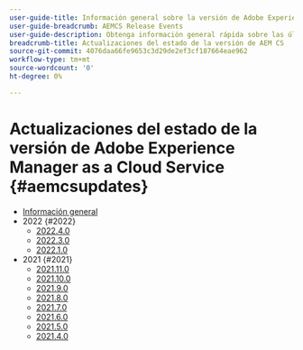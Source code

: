 ```yaml
---
user-guide-title: Información general sobre la versión de Adobe Experience Manager as a Cloud Service
user-guide-breadcrumb: AEMCS Release Events
user-guide-description: Obtenga información general rápida sobre las últimas funciones de Adobe Experience Manager as a Cloud Service
breadcrumb-title: Actualizaciones del estado de la versión de AEM CS
source-git-commit: 4076daa66fe9653c3d29de2ef3cf187664eae962
workflow-type: tm+mt
source-wordcount: '0'
ht-degree: 0%

---
```



# Actualizaciones del estado de la versión de Adobe Experience Manager as a Cloud Service {#aemcsupdates}

+ [Información general](overview.md)
+ 2022 {#2022}
   + [2022.4.0](./2022/2022-4-0.md)
   + [2022.3.0](./2022/2022-3-0.md)
   + [2022.1.0](./2022/2022-1-0.md)
+ 2021 {#2021}
   + [2021.11.0](./2021/2021-11-0.md)
   + [2021.10.0](./2021/2021-10-0.md)
   + [2021.9.0](./2021/2021-9-0.md)
   + [2021.8.0](./2021/2021-8-0.md)
   + [2021.7.0](./2021/2021-7-0.md)
   + [2021.6.0](./2021/2021-6-0.md)
   + [2021.5.0](./2021/2021-5-0.md)
   + [2021.4.0](./2021/2021-4-0.md)
